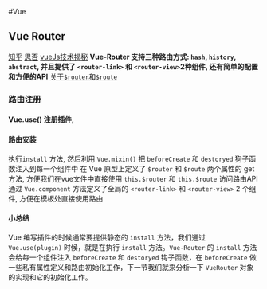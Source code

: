#Vue
## Vue Router
[知乎](https://zhuanlan.zhihu.com/p/37730038)
[思否](https://segmentfault.com/a/1190000023662742)
[vueJs技术揭秘](https://ustbhuangyi.github.io/vue-analysis/v2/vue-router/)
**Vue-Router 支持三种路由方式: `hash`, `history`, `abstract`, 并且提供了 `<router-link>` 和 `<router-view>`2种组件, 还有简单的配置和方便的API**
[关于`$router`和`$route`](https://segmentfault.com/a/1190000022666268)
### 路由注册
#### Vue.use() 注册插件,
#### 路由安装
执行`install` 方法, 然后利用 `Vue.mixin()` 把 `beforeCreate` 和 `destoryed` 狗子函数注入到每一个组件中
在 Vue 原型上定义了 `$router` 和 `$route` 两个属性的 get 方法, 方便我们在vue文件中直接使用 `this.$router` 和 `this.$route` 访问路由API
通过 `Vue.component` 方法定义了全局的 `<router-link>` 和 `<router-view>` 2 个组件, 方便在模板处直接使用路由
#### 小总结
Vue 编写插件的时候通常要提供静态的 `install` 方法，我们通过 `Vue.use(plugin)` 时候，就是在执行 `install` 方法。`Vue-Router` 的 `install` 方法会给每一个组件注入 `beforeCreate` 和 `destoryed` 钩子函数，在 `beforeCreate` 做一些私有属性定义和路由初始化工作，下一节我们就来分析一下 `VueRouter` 对象的实现和它的初始化工作。